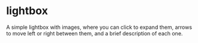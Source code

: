# lightbox
A simple lightbox with images, where you can click to expand them, arrows to move left or right between them, and a brief description of each one.

